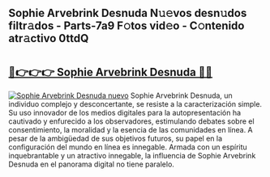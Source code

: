 ## Sophie Arvebrink Desnuda N𝚞𝚎vos desn𝚞dos filtr𝚊dos - Parts-7a9 F𝚘tos vid𝚎o - C𝚘ntenido atr𝚊ctivo 0ttdQ

# <h2><a href="http://mb7zft.tromn.icu/?c=Sophie+Arvebrink+Desnuda">🔗👉👉👉 Sophie Arvebrink Desnuda 🔗🔗</a></h2>

[![Sophie Arvebrink Desnuda nuevo](https://i.imgur.com/pEAQMta.gif)](http://mb7zft.tromn.icu/?c=Sophie+Arvebrink+Desnuda)
Sophie Arvebrink Desnuda, un individuo complejo y desconcertante, se resiste a la caracterización simple. Su uso innovador de los medios digitales para la autopresentación ha cautivado y enfurecido a los observadores, estimulando debates sobre el consentimiento, la moralidad y la esencia de las comunidades en línea. A pesar de la ambigüedad de sus objetivos futuros, su papel en la configuración del mundo en línea es innegable. Armada con un espíritu inquebrantable y un atractivo innegable, la influencia de Sophie Arvebrink Desnuda en el panorama digital no tiene paralelo.

